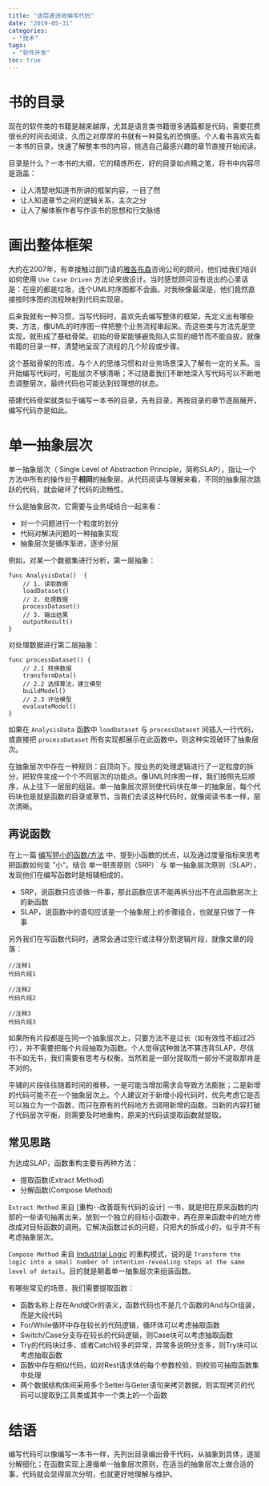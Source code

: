 ```yaml
---
title: "逐层递进地编写代码"
date: "2019-05-31"
categories:
 - "技术"
tags:
 - "软件开发"
toc: true
---
```


# 书的目录

现在的软件类的书籍是越来越厚，尤其是语言类书籍很多通篇都是代码，需要花费很长的时间去阅读，久而之对厚厚的书就有一种莫名的恐惧感。个人看书喜欢先看一本书的目录，快速了解整本书的内容，挑选自己最感兴趣的章节直接开始阅读。

目录是什么？一本书的大纲，它的精炼所在，好的目录如点睛之笔，将书中内容尽是涵盖：

  - 让人清楚地知道书所讲的框架内容，一目了然
  - 让人知道章节之间的逻辑关系，主次之分
  - 让人了解体察作者写作该书的思想和行文脉络

<!--more-->

# 画出整体框架

大约在2007年，有幸接触过部门请的[雅各布森](https://baike.baidu.com/item/%E4%BC%8A%E4%B8%87%C2%B7%E9%9B%85%E5%90%84%E5%B8%83%E6%A3%AE/17525680)咨询公司的顾问，他们给我们培训如何使用 `Use Case Driven` 方法论来做设计。当时感觉顾问没有说出的心里话是：在座的都是垃圾，连个UML时序图都不会画。对我映像最深是，他们竟然直接按时序图的流程映射到代码实现层。

后来我就有一种习惯，当写代码时，喜欢先去编写整体的框架，先定义出有哪些类、方法，像UML的时序图一样把整个业务流程串起来。而这些类与方法先是空实现，就形成了基础骨架。初始的骨架能够避免陷入实现的细节而不能自拔，就像书籍的目录一样，清楚地呈现了流程的几个阶段或步骤。

这个基础骨架的形成，与个人的思维习惯和对业务场景深入了解有一定的关系。当开始编写代码时，可能层次不够清晰；不过随着我们不断地深入写代码可以不断地去调整层次，最终代码也可能达到较理想的状态。

搭建代码骨架就类似于编写一本书的目录，先有目录，再按目录的章节逐层展开，编写代码亦是如此。

# 单一抽象层次

单一抽象层次（ Single Level of Abstraction Principle，简称SLAP），指让一个方法中所有的操作处于**相同**的抽象层。从代码阅读与理解来看，不同的抽象层次跳跃的代码，就会破坏了代码的流畅性。

什么是抽象层次，它需要与业务域结合一起来看：

  - 对一个问题进行一个粒度的划分
  - 代码对解决问题的一种抽象实现
  - 抽象层次是循序渐进，逐步分层

例如，对某一个数据集进行分析，第一层抽象：

```
func AnalysisData()  {
    // 1. 读取数据
    loadDataset() 
    // 2. 处理数据
    processDataset() 
    // 3. 输出结果
    outputResult()
}
```

对处理数据进行第二层抽象：

```
func processDataset() {
    // 2.1 转换数据
    transformData()
    // 2.2 选择算法，建立模型
    buildModel()
    // 2.3 评估模型
    evaluateModel()
}
```

如果在 `AnalysisData` 函数中 `loadDataset` 与 `processDataset` 间插入一行代码，或直接把 `processDataset` 所有实现都展示在此函数中，则这种实现破环了抽象层次。

在抽象层次中存在一种规则：自顶向下。按业务的处理逻辑进行了一定粒度的拆分，把软件变成一个个不同层次的功能点。像UML时序图一样，我们按照先后顺序，从上往下一层层的组装。单一抽象层次原则使代码块在单一的抽象层，每个代码块也是就是函数的目录或章节，当我们去读这种代码时，就像阅读书本一样，层次清晰。

## 再说函数

在上一篇 [编写短小的函数/方法](/post/technical/2019/0529_function/) 中，提到小函数的优点，以及通过度量指标来思考把函数如何变 ”小“。结合 单一职责原则（SRP） 与 单一抽象层次原则（SLAP），发现他们在编写函数时是相辅相成的。

 - SRP，说函数只应该做一件事，那此函数应该不能再拆分出不在此函数层次上的新函数
 - SLAP，说函数中的语句应该是一个抽象层上的步骤组合，也就是只做了一件事

另外我们在写函数代码时，通常会通过空行或注释分割逻辑片段，就像文章的段落：

```
//注释1
代码片段1

//注释2
代码片段2

//注释3
代码片段3
```

如果所有片段都是在同一个抽象层次上，只要方法不是过长（如有效性不超过25行），并不需要把每个片段抽取为函数。个人觉得这种做法不算违背SLAP，尽信书不如无书，我们需要有思考与权衡。当然若是一部分提取而一部分不提取那肯是不对的。

平铺的片段往往随着时间的推移，一是可能当增加需求会导致方法膨胀；二是新增的代码可能不在一个抽象层次上。个人建议对于新增小段代码时，优先考虑它是否可以独立为一个函数，而只在原有的代码地方去调用新增的函数。当新的内容打破了代码层次平衡，则需要及时地重构，原来的代码该提取函数就提取。

## 常见思路

为达成SLAP，函数重构主要有两种方法：

  - 提取函数(Extract Method)
  - 分解函数(Compose Method)

`Extract Method` 来自 [重构--改善既有代码的设计] 一书，就是把在原来函数的内部的一些语句抽离出来，放到一个独立的目标小函数中，再在原来函数中的地方修改成对目标函数的调用。它解决函数过长的问题，只把大的拆成小的，似乎并不有考虑抽象层次。

`Compose Method` 来自 [Industrial Logic](https://www.industriallogic.com/xp/refactoring/composeMethod.html) 的重构模式，说的是 `Transform the logic into a small number of intention-revealing steps at the same level of detail`。目的就是朝着单一抽象层次来组装函数。

有哪些常见的场景，我们需要提取函数：

  - 函数名称上存在And或Or的语义，函数代码也不是几个函数的And与Or组装，而是大段代码
  - For/While循环中存在较长的代码逻辑，循环体可以考虑抽取函数
  - Switch/Case分支存在较长的代码逻辑，则Case块可以考虑抽取函数
  - Try的代码块过多，或者Catch较多的异常，异常多说明分支多，则Try块可以考虑抽取函数
  - 函数中存在相似代码，如对Rest请求体的每个参数校验，则校验可抽取函数集中处理
  - 两个数据结构体间采用多个Setter与Geter语句来拷贝数据，则实现拷贝的代码可以提取到工具类或其中一个类上的一个函数
  
# 结语

编写代码可以像编写一本书一样，先列出目录编出骨干代码，从抽象到具体，逐层分解细化；在函数实现上遵循单一抽象层次原则，在适当的抽象层次上做合适的事，代码就会显得层次分明，也就更好地理解与维护。

